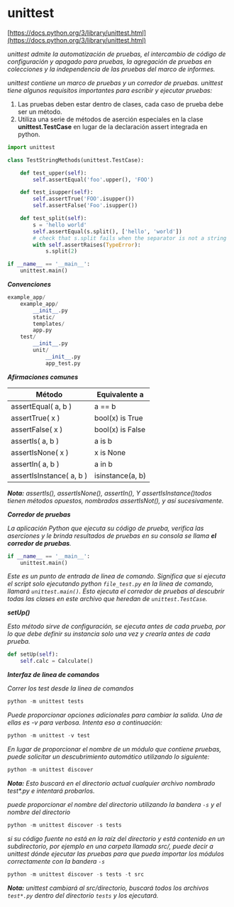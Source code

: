 # unittest

[https://docs.python.org/3/library/unittest.html](https://docs.python.org/3/library/unittest.html)

_unittest admite la automatización de pruebas, el intercambio de código de configuración y apagado para pruebas, la agregación de pruebas en colecciones y la independencia de las pruebas del marco de informes._

_unittest contiene un marco de pruebas y un corredor de pruebas. unittest tiene algunos requisitos importantes para escribir y ejecutar pruebas:_

1. Las pruebas deben estar  dentro de clases, cada caso de prueba debe ser un método.
2. Utiliza una serie de métodos de aserción especiales en la clase **unittest.TestCase**  en lugar de la declaración assert  integrada en python.

```python
import unittest

class TestStringMethods(unittest.TestCase):

    def test_upper(self):
        self.assertEqual('foo'.upper(), 'FOO')

    def test_isupper(self):
        self.assertTrue('FOO'.isupper())
        self.assertFalse('Foo'.isupper())

    def test_split(self):
        s = 'hello world'
        self.assertEqual(s.split(), ['hello', 'world'])
        # check that s.split fails when the separator is not a string
        with self.assertRaises(TypeError):
            s.split(2)

if __name__ == '__main__':
    unittest.main()
```

_**Convenciones**_

```python
example_app/
    example_app/
        __init__.py
        static/
        templates/
        app.py
    test/
        __init__.py
        unit/
            __init__.py
            app_test.py
```

_**Afirmaciones comunes**_

| Método | Equivalente a |
| ---------- | ---------- |
| assertEqual( a, b )   | a == b   |
| assertTrue( x )   | bool(x) is True   |
| assertFalse( x )   | bool(x) is False   |
| assertIs( a, b )   | a is b   |
| assertIsNone( x )   | x is None   |
| assertIn( a, b )   | a in b   |
| assertIsInstance( a, b )   | isinstance(a, b)   |

_**Nota:** assertIs(), assertIsNone(), assertIn(), Y assertIsInstance()todos tienen métodos opuestos, nombrados assertIsNot(), y así sucesivamente._

_**Corredor de pruebas**_

_La aplicación Python que ejecuta su código de prueba, verifica las aserciones y le brinda resultados de pruebas en su consola se llama **el corredor de pruebas**._

```python
if __name__ == '__main__':
    unittest.main()
```

_Este es un punto de entrada de línea de comando. Significa que si ejecuta el script solo ejecutando python `file_test.py` en la línea de comando, llamará `unittest.main()`. Esto ejecuta el corredor de pruebas al descubrir todas las clases en este archivo que heredan de `unittest.TestCase`._

_**setUp()**_

_Esto método sirve de configuración, se ejecuta antes de cada prueba, por lo que debe definir su instancia solo una vez y crearla antes de cada prueba._

```python
def setUp(self):
    self.calc = Calculate()
```

_**Interfaz de linea de comandos**_

_Correr los test desde la linea de comandos_

```python
python -m unittest tests
```

_Puede proporcionar opciones adicionales para cambiar la salida. Una de ellas es -v para verbosa. Intenta eso a continuación:_

```python
python -m unittest -v test
```

_En lugar de proporcionar el nombre de un módulo que contiene pruebas, puede solicitar un descubrimiento automático utilizando lo siguiente:_

```python
python -m unittest discover
```

_**Nota:** Esto buscará en el directorio actual cualquier archivo nombrado test*.py e intentará probarlos._

_puede proporcionar el nombre del directorio utilizando la  bandera `-s` y el nombre del directorio_

```python
python -m unittest discover -s tests
```

_si su código fuente no está en la raíz del directorio y está contenido en un subdirectorio, por ejemplo en una carpeta llamada src/, puede decir a unittest dónde ejecutar las pruebas para que pueda importar los módulos correctamente con la bandera `-s`_

```python
python -m unittest discover -s tests -t src
```

_**Nota:** unittest cambiará al src/directorio, buscará todos los  archivos `test*.py`  dentro del directorio `tests`  y los ejecutará._
